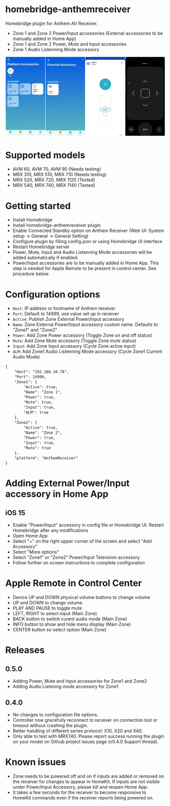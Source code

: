 # homebridge-anthemreceiver
Homebridge plugin for Anthem AV Receiver.
- Zone 1 and Zone 2 Power/Input accessories (External accessories to be manually added in Home App)
- Zone 1 and Zone 2 Power, Mute and Input accessories
- Zone 1 Audio Listenning Mode accessory

![Screenshot](0.5.0.jpg)

# Supported models
- AVM 60,  AVM 70,  AVM 90 (Needs testing)
- MRX 310, MRX 510, MRX 710 (Needs testing)
- MRX 520, MRX 720, MRX 1120 (Tested)
- MRX 540, MRX 740, MRX 1140 (Tested)

# Getting started
- Install Homebridge
- Install homebridge-anthemreceiver plugin
- Enable Connected Standby option on Anthem Receiver (Web UI: System setup -> General -> General Setting)
- Configure plugin by filling config.json or using Homebridge UI interface
- Restart Homebridge server
- Power, Mute, Input and Audio Listenning Mode accessories will be added automatically if enabled. 
- Power/Input accessories are to be manually added in Home App. This step is needed for Apple Remote to be present in control center. See procedure below.

# Configuration options
* `Host`: IP address or hostname of Anthem receiver
* `Port`: Default to 14999, use value set up in receiver
* `Active`: Publish Zone External Power/Input accessory 
* `Name`: Zone External Power/Input accessory custom name. Defaults to "Zone1" and "Zone2"
* `Power`: Add Zone Power accessory (Toggle Zone on and off status)
* `Mute`: Add Zone Mute accessory (Toggle Zone mute status)
* `Input`: Add Zone Input accessory (Cycle Zone active input)
* `ALM`: Add Zone1 Audio Listenning Mode accessory (Cycle Zone1 Current Audio Mode)

```
{
    "Host": "192.168.10.78",
    "Port": 14999,
    "Zone1": {
        "Active": true,
        "Name": "Zone 1",
        "Power": true,
        "Mute": true,
        "Input": true,
        "ALM": true
    },
    "Zone2": {
        "Active": true,
        "Name": "Zone 2",
        "Power": true,
        "Input": true,
        "Mute": true
    },
    "platform": "AnthemReceiver"
}
```

# Adding External Power/Input accessory in Home App
## iOS 15
- Enable "Power/Input" accessory in config file or Homebridge UI. Restart Homebridge after any modifications
- Open Home App
- Select "+" on the right upper corner of the screen and select "Add Accessory"
- Select "More options"
- Select "Zone1" or "Zone2" Power/Input Television accessory
- Follow further on screen instructions to complete configuration

# Apple Remote in Control Center
* Device UP and DOWN physical volume buttons to change volume
* UP and DOWN to change volume
* PLAY AND PAUSE to toggle mute
* LEFT, RIGHT to select input (Main Zone)
* BACK button to switch curent audio mode (Main Zone)
* INFO button to show and hide menu display (Main Zone)
* CENTER button so select option (Main Zone)

# Releases
## 0.5.0
- Adding Power, Mute and Input accessories for Zone1 and Zone2
- Adding Audio Listening mode accessory for Zone1

## 0.4.0
* No changes to configuration file options.
* Controller now gracefully reconnect to receiver on connection lost or timeout without crashing the plugin.
* Better handling of different series protocol: X10, X20 and X40.
* Only able to test with MRX740. Please report success running the plugin on your model on Github project issues page (v0.4.0 Support thread).  

# Known issues
- Zone needs to be powered off and on if inputs are added or removed on the receiver for changes to appear in HomeKit. If inputs are not visible under Power/Input Accessory, please kill and reopen Home App. 
- It takes a few seconds for the receiver to become responsive to HomeKit commands even if the receiver reports being powered on.